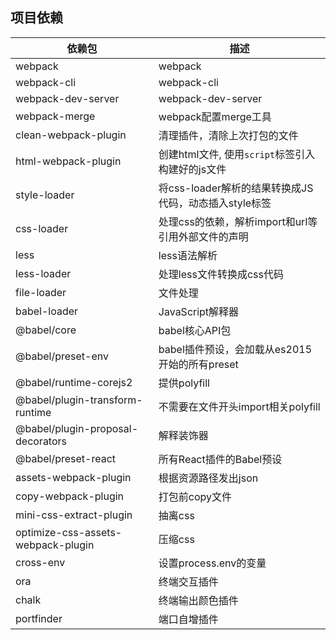 ## 项目依赖
|依赖包|描述|
|--|--|
|webpack|webpack|
|webpack-cli|webpack-cli|
|webpack-dev-server|webpack-dev-server|
|webpack-merge|webpack配置merge工具|
|clean-webpack-plugin|清理插件，清除上次打包的文件|
|html-webpack-plugin|创建html文件, 使用`script`标签引入构建好的js文件|
|style-loader|将css-loader解析的结果转换成JS代码，动态插入style标签|
|css-loader|处理css的依赖，解析import和url等引用外部文件的声明|
|less|less语法解析|
|less-loader|处理less文件转换成css代码|
|file-loader|文件处理|
|babel-loader|JavaScript解释器|
|@babel/core|babel核心API包|
|@babel/preset-env|babel插件预设，会加载从es2015开始的所有preset|
|@babel/runtime-corejs2|提供polyfill|
|@babel/plugin-transform-runtime|不需要在文件开头import相关polyfill|
|@babel/plugin-proposal-decorators|解释装饰器|
|@babel/preset-react|所有React插件的Babel预设|
|assets-webpack-plugin|根据资源路径发出json|
|copy-webpack-plugin|打包前copy文件|
|mini-css-extract-plugin|抽离css|
|optimize-css-assets-webpack-plugin|压缩css|
|cross-env|设置process.env的变量|
|ora|终端交互插件|
|chalk|终端输出颜色插件|
|portfinder|端口自增插件|
